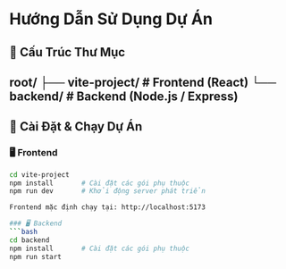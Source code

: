 # Hướng Dẫn Sử Dụng Dự Án

## 📁 Cấu Trúc Thư Mục
root/
├── vite-project/ # Frontend (React)
└── backend/ # Backend (Node.js / Express)
---
## 🔧 Cài Đặt & Chạy Dự Án

### 🖥️ Frontend

```bash
cd vite-project
npm install       # Cài đặt các gói phụ thuộc
npm run dev       # Khởi động server phát triển

Frontend mặc định chạy tại: http://localhost:5173

### 🖥️ Backend
```bash
cd backend
npm install       # Cài đặt các gói phụ thuộc
npm run start
